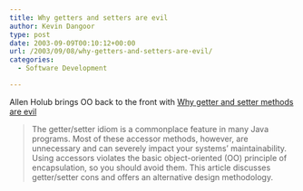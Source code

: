 ```yaml
---
title: Why getters and setters are evil
author: Kevin Dangoor
type: post
date: 2003-09-09T00:10:12+00:00
url: /2003/09/08/why-getters-and-setters-are-evil/
categories:
  - Software Development

---
```

Allen Holub brings OO back to the front with [Why getter and setter methods are evil][1]

> The getter/setter idiom is a commonplace feature in many Java programs. Most of these accessor methods, however, are unnecessary and can severely impact your systems&#8217; maintainability. Using accessors violates the basic object-oriented (OO) principle of encapsulation, so you should avoid them. This article discusses getter/setter cons and offers an alternative design methodology.

 [1]: http://www.javaworld.com/javaworld/jw-09-2003/jw-0905-toolbox.html? "Why getter and setter methods are evil"